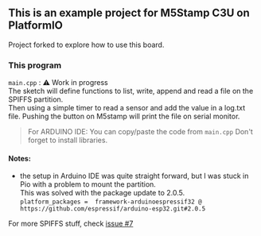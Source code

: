 ## This is an example project for M5Stamp C3U on PlatformIO

Project forked to explore how to use this board.   

### This program
`main.cpp` : :warning: Work in progress  
The sketch will define functions to list, write, append and read a file on the SPIFFS partition.   
Then using a simple timer to read a sensor and add the value in a log.txt file. 
Pushing the button on M5stamp will print the file on serial monitor. 

> For ARDUINO IDE: You can copy/paste the code from `main.cpp` Don't forget to install libraries. 

#### Notes:
- the setup in Arduino IDE was quite straight forward, but I was stuck in Pio with a problem to mount the partition.  
This was solved with the package update to 2.0.5.  
`platform_packages = 
	framework-arduinoespressif32 @ https://github.com/espressif/arduino-esp32.git#2.0.5`


For more SPIFFS stuff, check [issue #7](https://github.com/nicolasdb/M5Stamp-C3U/issues/7)